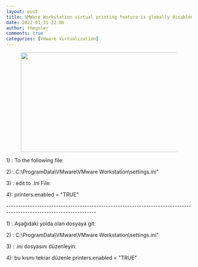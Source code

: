 ```yaml
---
layout: post
title: VMWare Workstation virtual printing feature is globally disabled error
date: 2022-01-31 22:06
author: theguler
comments: true
categories: [Vmware Virtualization]
---
```

<!-- wp:image {"id":1222,"width":482,"height":271,"sizeSlug":"large","linkDestination":"none"} -->
<figure class="wp-block-image size-large is-resized"><img src="https://farukguler.com/assets/post_images/logo-vmware.webp?w=800" alt="" class="wp-image-1222" width="482" height="271" /></figure>
<!-- /wp:image -->

<!-- wp:paragraph -->
<p>1) : To the following file:</p>
<!-- /wp:paragraph -->

<!-- wp:paragraph -->
<p>2) : C:\ProgramData\VMware\VMware Workstation\settings.ini"</p>
<!-- /wp:paragraph -->

<!-- wp:paragraph -->
<p>3) : edit to .ini File:</p>
<!-- /wp:paragraph -->

<!-- wp:paragraph -->
<p>4): printers.enabled = "TRUE"</p>
<!-- /wp:paragraph -->

<!-- wp:paragraph -->
<p>--------------------------------------------------------------------------------------------------------------------</p>
<!-- /wp:paragraph -->

<!-- wp:paragraph -->
<p>1) : Aşağıdaki yolda olan dosyaya git:</p>
<!-- /wp:paragraph -->

<!-- wp:paragraph -->
<p>2) : C:\ProgramData\VMware\VMware Workstation\settings.ini"</p>
<!-- /wp:paragraph -->

<!-- wp:paragraph -->
<p>3) : .ini dosyasını düzenleyin:</p>
<!-- /wp:paragraph -->

<!-- wp:paragraph -->
<p>4): bu kısmı tekrar düzenle printers.enabled = "TRUE"</p>
<!-- /wp:paragraph -->

<!-- wp:paragraph -->
<p></p>
<!-- /wp:paragraph -->
